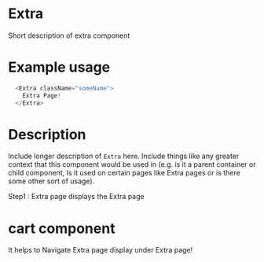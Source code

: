 
# Extra

Short description of extra component


# Example usage

```js
  <Extra className="someName">
    Extra Page!
  </Extra>
```

# Description

Include longer description of `Extra` here. Include things like any
greater context that this component would be used in (e.g. is it a parent
container or child component, Is it used on certain pages like Extra pages or is
there some other sort of usage).

Step1 : Extra page displays the Extra page

# cart component 

It helps to Navigate Extra page  display under Extra page!